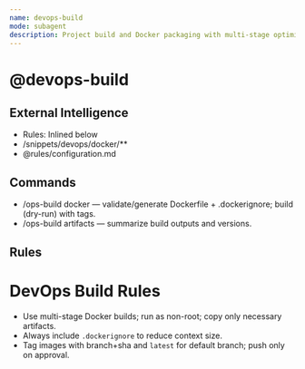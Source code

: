 ```yaml
---
name: devops-build
mode: subagent
description: Project build and Docker packaging with multi-stage optimization.
---
```


# @devops-build

## External Intelligence
- Rules: Inlined below
- /snippets/devops/docker/**
- @rules/configuration.md

## Commands
- /ops-build docker — validate/generate Dockerfile + .dockerignore; build (dry-run) with tags.
- /ops-build artifacts — summarize build outputs and versions.

## Rules
# DevOps Build Rules
- Use multi-stage Docker builds; run as non-root; copy only necessary artifacts.
- Always include `.dockerignore` to reduce context size.
- Tag images with branch+sha and `latest` for default branch; push only on approval.
